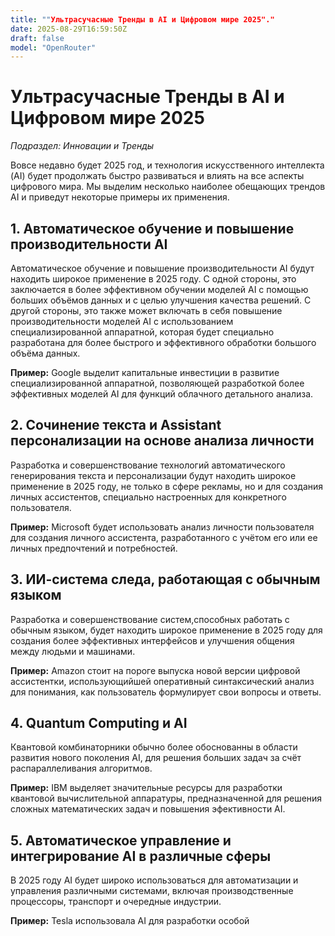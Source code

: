 ```yaml
---
title: ""Ультрасучасные Тренды в AI и Цифровом мире 2025"."
date: 2025-08-29T16:59:50Z
draft: false
model: "OpenRouter"
---
```


 # Ультрасучасные Тренды в AI и Цифровом мире 2025

*Подраздел: Инновации и Тренды*

Вовсе недавно будет 2025 год, и технология искусственного интеллекта (AI) будет продолжать быстро развиваться и влиять на все аспекты цифрового мира. Мы выделим несколько наиболее обещающих трендов AI и приведут некоторые примеры их применения.

## 1. Автоматическое обучение и повышение производительности AI

Автоматическое обучение и повышение производительности AI будут находить широкое применение в 2025 году. С одной стороны, это заключается в более эффективном обучении моделей AI с помощью больших объёмов данных и с целью улучшения качества решений. С другой стороны, это также может включать в себя повышение производительности моделей AI с использованием специализированной аппаратной, которая будет специально разработана для более быстрого и эффективного обработки большого объёма данных.

**Пример:** Google выделит капитальные инвестиции в развитие специализированной аппаратной, позволяющей разработкой более эффективных моделей AI для функций облачного детального анализа.

## 2. Сочинение текста и Assistant персонализации на основе анализа личности

Разработка и совершенствование технологий автоматического генерирования текста и персонализации будут находить широкое применение в 2025 году, не только в сфере рекламы, но и для создания личных ассистентов, специально настроенных для конкретного пользователя.

**Пример:** Microsoft будет использовать анализ личности пользователя для создания личного ассистента, разработанного с учётом его или ее личных предпочтений и потребностей.

## 3. ИИ-система следа, работающая с обычным языком

Разработка и совершенствование систем,способных работать с обычным языком, будет находить широкое применение в 2025 году для создания более эффективных интерфейсов и улучшения общения между людьми и машинами.

**Пример:** Amazon стоит на пороге выпуска новой версии цифровой ассистентки, использующийшей оперативный синтаксический анализ для понимания, как пользователь формулирует свои вопросы и ответы.

## 4. Quantum Computing и AI

Квантовой комбинаторники обычно более обоснованны в области развития нового поколения AI, для решения больших задач за счёт распараллеливания алгоритмов.

**Пример:** IBM выделяет значительные ресурсы для разработки квантовой вычислительной аппаратуры, предназначенной для решения сложных математических задач и повышения эфективности AI.

## 5. Автоматическое управление и интегрирование AI в различные сферы

В 2025 году AI будет широко использоваться для автоматизации и управления различными системами, включая производственные процессоры, транспорт и очередные индустрии.

**Пример:** Tesla использовала AI для разработки особой